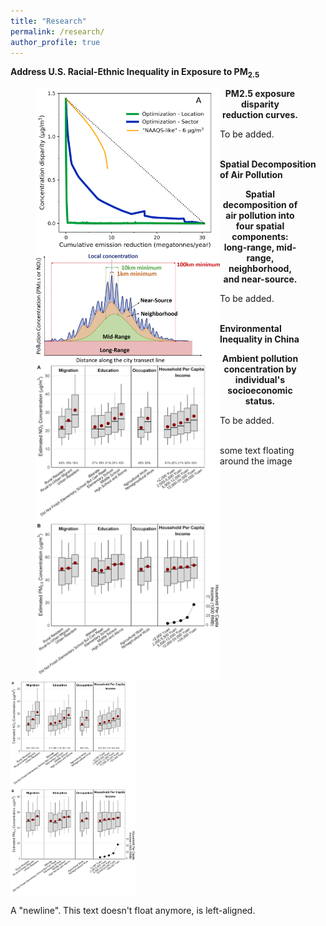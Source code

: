 ```yaml
---
title: "Research"
permalink: /research/
author_profile: true
---
```


**Address U.S. Racial-Ethnic Inequality in Exposure to PM<sub>2.5</sub>**

<figure>
<p align="left" class="inline">
  <img align="left" src="/images/compare_three_approaches.png" width=295/>
</p>

<figcaption align = "center"><b>PM2.5 exposure disparity reduction curves.</b></figcaption>

</figure>


To be added.
<br/><br/>


**Spatial Decomposition of Air Pollution**

<figure>
<p align="left" class="inline">
  <img align="left" src="/images/spatial_decomposition.jpg" width=295/>
</p>

<figcaption align = "center"><b>Spatial decomposition of air pollution into four spatial components: long-range, mid-range, neighborhood, and near-source.</b></figcaption>

</figure>


To be added.
<br/><br/>


**Environmental Inequality in China**

<figure>
<p align="left" class="inline">
  <img align="left" src="/images/china_ej.png" width=295/>
</p>

<figcaption align = "center"><b>Ambient pollution concentration by individual's socioeconomic status.</b></figcaption>

</figure>

To be added.
<br/><br/>


<img src="/images/china_ej.png" align="left" width="200px"/>
some text floating around the image

<br clear="left"/>

A "newline". This text doesn't float anymore, is left-aligned.


